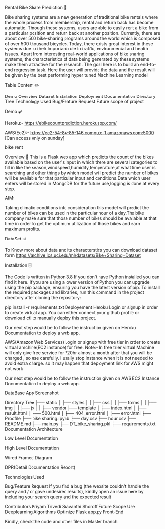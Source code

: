 Rental Bike Share Prediction 🚴

Bike sharing systems are a new generation of traditional bike rentals where the whole process from membership, rental and return back has become automatic. Through these systems, users are able to easily rent a bike from a particular position and return back at another position. Currently, there are about over 500 bike-sharing programs around the world which is composed of over 500 thousand bicycles. Today, there exists great interest in these systems due to their important role in traffic, environmental and health issues. Apart from interesting real-world applications of bike sharing systems, the characteristics of data being generated by these systems make them attractive for the research. The goal here is to build an end-to-end regression task. Here the user will provide the data and the result will be given by the best performing hyper tuned Machine Learning model

Table Content ✏️

Demo
Overview
Dataset
Installation
Deployment
Documentation
Directory Tree
Technology Used
Bug/Feature Request
Future scope of project

Demo ✔️

Heroku:- https://ebikecountprediction.herokuapp.com/


AWS(Ec2):- https://ec2-54-84-85-146.compute-1.amazonaws.com:5000 [Can access only on sunday]

bike rent

Overview 📜
This is a Flask web app which predicts the count of the bikes available based on the user's input in which there are several categories to fill in like the season,windspeed,humidity,temperature,at what time user is searching and other things by which model will predict the number of bikes will be available for that particular input and conditions.Data which user enters will be stored in MongoDB for the future use,logging is done at every step.

AIM:

Taking climatic conditions into consideration this model will predict the number of bikes can be used in the particular hour of a day.The bike company make sure that those number of bikes should be available at that time in order to get the optimum utilization of those bikes and earn maximum profits.

DataSet 📊

To Know more about data and its characterstics you can download dataset form https://archive.ics.uci.edu/ml/datasets/Bike+Sharing+Dataset

Installation 🗄️

The Code is written in Python 3.8 If you don't have Python installed you can find it here. If you are using a lower version of Python you can upgrade using the pip package, ensuring you have the latest version of pip. To install the required packages and libraries, run this command in the project directory after cloning the repository:

pip install -r requirements.txt
Deployement
Heroku
Login or signup in order to create virtual app. You can either connect your github profile or download ctl to manually deploy this project.



Our next step would be to follow the instruction given on Heroku Documentation to deploy a web app.

AWS(Amazon Web Services)
Login or signup with free tier in order to create virtual amchine(EC2 instance) for free. Note:- In free trier virtual Machine will only give free service for 720hr almost a month after that you will be charged , so use carefully. I usally stop instance when it is not needed to avoid extra charge. so it may happen that deployment link for AWS might not work


Our next step would be to follow the instruction given on AWS EC2 Instance Documentation to deploy a web app.

DataBase
App Screenshot


Directory Tree
├── static 
│   ├── styles
│   |   ├── css
│   |   ├── forms
│   |   ├── img
│   |   ├── js
│   |   ├── vendor
├── template
│   ├── index.html
│   ├── result.html
│   ├── 500.html
│   ├── 404_error.html
│   ├── error.html
├── Procfile
├── bike sharing.ipynb
├── day.csv
├── hour.csv
├── README.md
├── main.py
├── DT_bike_sharing.pkl
├── requirements.txt
Documentation
Architecture

Low Level Documentation

High Level Documentation

Wired Framed Diagram

DPR(Detail Documentation Report)

Technologies Used


  

Bug/Feature Request
If you find a bug (the website couldn't handle the query and / or gave undesired results), kindly open an issue here by including your search query and the expected result

Contributors 
Priyam Trivedi
Sravanthi Shoroff
Future Scope
Use Deeplearning Algorithms
Optimize Flask app.py
Front-End


Kindly, check the code and other files in Master branch 
